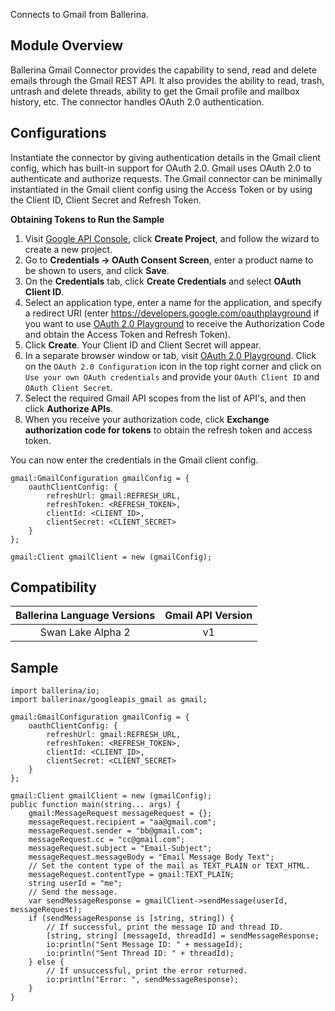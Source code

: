 Connects to Gmail from Ballerina.

## Module Overview

Ballerina Gmail Connector provides the capability to send, read and delete emails through the Gmail REST API. It also provides the ability to read, trash, untrash and delete threads, ability to get the Gmail profile and mailbox history, etc. The connector handles OAuth 2.0 authentication.

## Configurations

Instantiate the connector by giving authentication details in the Gmail client config, which has built-in support for OAuth 2.0. Gmail uses OAuth 2.0 to authenticate and authorize requests. The Gmail connector can be minimally instantiated in the Gmail client config using the Access Token or by using the Client ID, Client Secret and Refresh Token.

**Obtaining Tokens to Run the Sample**

1. Visit [Google API Console](https://console.developers.google.com), click **Create Project**, and follow the wizard to create a new project.
2. Go to **Credentials -> OAuth Consent Screen**, enter a product name to be shown to users, and click **Save**.
3. On the **Credentials** tab, click **Create Credentials** and select **OAuth Client ID**.
4. Select an application type, enter a name for the application, and specify a redirect URI (enter https://developers.google.com/oauthplayground if you want to use
[OAuth 2.0 Playground](https://developers.google.com/oauthplayground) to receive the Authorization Code and obtain the
Access Token and Refresh Token).
5. Click **Create**. Your Client ID and Client Secret will appear.
6. In a separate browser window or tab, visit [OAuth 2.0 Playground](https://developers.google.com/oauthplayground). Click on the `OAuth 2.0 Configuration`
 icon in the top right corner and click on `Use your own OAuth credentials` and provide your `OAuth Client ID` and `OAuth Client Secret`.
7. Select the required Gmail API scopes from the list of API's, and then click **Authorize APIs**.
8. When you receive your authorization code, click **Exchange authorization code for tokens** to obtain the refresh token and access token.

You can now enter the credentials in the Gmail client config.

```ballerina
gmail:GmailConfiguration gmailConfig = {
    oauthClientConfig: {
        refreshUrl: gmail:REFRESH_URL,
        refreshToken: <REFRESH_TOKEN>,
        clientId: <CLIENT_ID>,
        clientSecret: <CLIENT_SECRET>
    }
};

gmail:Client gmailClient = new (gmailConfig);
```

## Compatibility

| Ballerina Language Versions  | Gmail API Version |
|:----------------------------:|:-----------------:|
|  Swan Lake Alpha 2           |   v1              |

## Sample

```ballerina
import ballerina/io;
import ballerinax/googleapis_gmail as gmail;

gmail:GmailConfiguration gmailConfig = {
    oauthClientConfig: {
        refreshUrl: gmail:REFRESH_URL,
        refreshToken: <REFRESH_TOKEN>,
        clientId: <CLIENT_ID>,
        clientSecret: <CLIENT_SECRET>
    }
};

gmail:Client gmailClient = new (gmailConfig);
public function main(string... args) {
    gmail:MessageRequest messageRequest = {};
    messageRequest.recipient = "aa@gmail.com";
    messageRequest.sender = "bb@gmail.com";
    messageRequest.cc = "cc@gmail.com";
    messageRequest.subject = "Email-Subject";
    messageRequest.messageBody = "Email Message Body Text";
    // Set the content type of the mail as TEXT_PLAIN or TEXT_HTML.
    messageRequest.contentType = gmail:TEXT_PLAIN;
    string userId = "me";
    // Send the message.
    var sendMessageResponse = gmailClient->sendMessage(userId, messageRequest);
    if (sendMessageResponse is [string, string]) {
        // If successful, print the message ID and thread ID.
        [string, string] [messageId, threadId] = sendMessageResponse;
        io:println("Sent Message ID: " + messageId);
        io:println("Sent Thread ID: " + threadId);
    } else {
        // If unsuccessful, print the error returned.
        io:println("Error: ", sendMessageResponse);
    }
}
```
